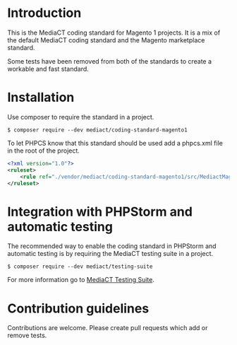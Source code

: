 # Introduction

This is the MediaCT coding standard for Magento 1 projects. It is a mix of the
default MediaCT coding standard and the Magento marketplace standard.

Some tests have been removed from both of the standards to create a workable
and fast standard.

# Installation

Use composer to require the standard in a project.

```shell
$ composer require --dev mediact/coding-standard-magento1
```

To let PHPCS know that this standard should be used add a phpcs.xml file in the
root of the project.

```xml
<?xml version="1.0"?>
<ruleset>
    <rule ref="./vendor/mediact/coding-standard-magento1/src/MediactMagento1"/>
</ruleset>
```

# Integration with PHPStorm and automatic testing

The recommended way to enable the coding standard in PHPStorm and automatic
testing is by requiring the MediaCT testing suite in a project.

```shell
$ composer require --dev mediact/testing-suite
```

For more information go to [MediaCT Testing Suite](https://github.com/mediact/testing-suite).

# Contribution guidelines

Contributions are welcome. Please create pull requests which add or remove
tests.